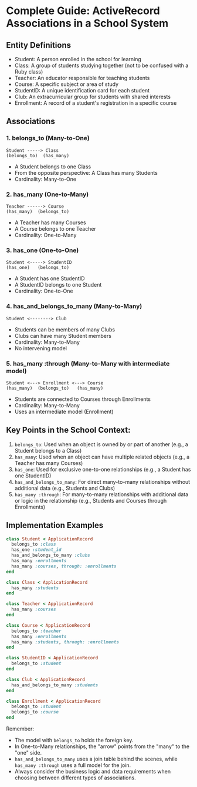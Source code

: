 # Complete Guide: ActiveRecord Associations in a School System

## Entity Definitions

- Student: A person enrolled in the school for learning
- Class: A group of students studying together (not to be confused with a Ruby class)
- Teacher: An educator responsible for teaching students
- Course: A specific subject or area of study
- StudentID: A unique identification card for each student
- Club: An extracurricular group for students with shared interests
- Enrollment: A record of a student's registration in a specific course

## Associations

### 1. belongs_to (Many-to-One)

```
Student -----> Class
(belongs_to)  (has_many)
```

- A Student belongs to one Class
- From the opposite perspective: A Class has many Students
- Cardinality: Many-to-One

### 2. has_many (One-to-Many)

```
Teacher ------> Course
(has_many)  (belongs_to)
```

- A Teacher has many Courses
- A Course belongs to one Teacher
- Cardinality: One-to-Many

### 3. has_one (One-to-One)

```
Student <-----> StudentID
(has_one)   (belongs_to)
```

- A Student has one StudentID
- A StudentID belongs to one Student
- Cardinality: One-to-One

### 4. has_and_belongs_to_many (Many-to-Many)

```
Student <--------> Club
```

- Students can be members of many Clubs
- Clubs can have many Student members
- Cardinality: Many-to-Many
- No intervening model

### 5. has_many :through (Many-to-Many with intermediate model)

```
Student <---> Enrollment <---> Course
(has_many)  (belongs_to)   (has_many)
```

- Students are connected to Courses through Enrollments
- Cardinality: Many-to-Many
- Uses an intermediate model (Enrollment)

## Key Points in the School Context:

1. `belongs_to`: Used when an object is owned by or part of another (e.g., a Student belongs to a Class)
2. `has_many`: Used when an object can have multiple related objects (e.g., a Teacher has many Courses)
3. `has_one`: Used for exclusive one-to-one relationships (e.g., a Student has one StudentID)
4. `has_and_belongs_to_many`: For direct many-to-many relationships without additional data (e.g., Students and Clubs)
5. `has_many :through`: For many-to-many relationships with additional data or logic in the relationship (e.g., Students and Courses through Enrollments)

## Implementation Examples

```ruby
class Student < ApplicationRecord
  belongs_to :class
  has_one :student_id
  has_and_belongs_to_many :clubs
  has_many :enrollments
  has_many :courses, through: :enrollments
end

class Class < ApplicationRecord
  has_many :students
end

class Teacher < ApplicationRecord
  has_many :courses
end

class Course < ApplicationRecord
  belongs_to :teacher
  has_many :enrollments
  has_many :students, through: :enrollments
end

class StudentID < ApplicationRecord
  belongs_to :student
end

class Club < ApplicationRecord
  has_and_belongs_to_many :students
end

class Enrollment < ApplicationRecord
  belongs_to :student
  belongs_to :course
end
```

Remember: 
- The model with `belongs_to` holds the foreign key.
- In One-to-Many relationships, the "arrow" points from the "many" to the "one" side.
- `has_and_belongs_to_many` uses a join table behind the scenes, while `has_many :through` uses a full model for the join.
- Always consider the business logic and data requirements when choosing between different types of associations.
